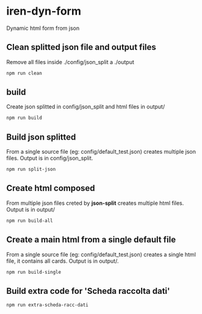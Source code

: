 # **iren-dyn-form**

Dynamic html form from json

## Clean splitted json file and output files

Remove all files inside ./config/json_split a ./output

```bash
npm run clean
```

## build

Create json splitted in config/json_split and html files in output/

```bash
npm run build
```

## Build json splitted

From a single source file (eg: config/default_test.json) creates multiple json files. Output is in config/json_split.

```bash
npm run split-json
```

## Create html composed

From multiple json files creted by **json-split** creates multiple html files. Output is in output/

```bash
npm run build-all
```

## Create a main html from a single default file

From a single source file (eg: config/default_test.json) creates a single html file, it contains all cards. Output is in output/.

```bash
npm run build-single
```

## Build extra code for 'Scheda raccolta dati'

```bash
npm run extra-scheda-racc-dati
```
